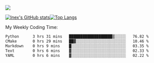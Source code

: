 ![](https://komarev.com/ghpvc/?username=lnexenl&style=flat-square&color=orange)

[![lnex's GitHub stats](https://github-readme-stats.vercel.app/api?username=lnexenl&count_private=true&show_icons=true)](https://github.com/anuraghazra/github-readme-stats)[![Top Langs](https://github-readme-stats.vercel.app/api/top-langs/?username=lnexenl&layout=compact&langs_count=8&exclude_repo=32-bit-MIPS-CPU)](https://github.com/anuraghazra/github-readme-stats)

My Weekly Coding Time:
<!--START_SECTION:waka-->

```txt
Python      3 hrs 31 mins   ███████████████████▒░░░░░   76.82 %
CMake       0 hrs 29 mins   ██▓░░░░░░░░░░░░░░░░░░░░░░   10.46 %
Markdown    0 hrs 9 mins    █░░░░░░░░░░░░░░░░░░░░░░░░   03.35 %
Text        0 hrs 6 mins    ▓░░░░░░░░░░░░░░░░░░░░░░░░   02.33 %
YAML        0 hrs 6 mins    ▓░░░░░░░░░░░░░░░░░░░░░░░░   02.22 %
```

<!--END_SECTION:waka-->


